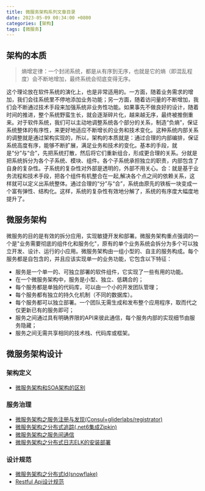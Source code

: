 ```yaml
---
title: 微服务架构系列文章目录
date: 2023-05-09 00:34:00 +0800
categories: [架构]
tags: [微服务]
---
```


## 架构的本质
> 熵增定律：一个封闭系统，都是从有序到无序，也就是它的熵（即混乱程度）会不断地增加，最终系统会彻底变得无序。

这个理论放在软件系统的演化上，也是非常适用的。一方面，随着业务需求的增加，我们会往系统里不停地添加业务功能；另一方面，随着访问量的不断增加，我们会不断通过技术手段来加强系统非业务性功能。如果事先不做良好的设计，随着时间的推进，整个系统野蛮生长，就会逐渐碎片化，越来越无序，最终被推倒重来。对于软件系统，我们可以主动地调整系统各个部分的关系，制造“负熵”，保证系统整体的有序性，来更好地适应不断增长的业务和技术变化。这种系统内部关系的调整就是通过架构实现的，所以，架构的本质就是：通过合理的内部编排，保证系统高度有序，能够不断扩展，满足业务和技术的变化。基本的手段，就是“分”与“合”，先把系统打散，然后将它们重新组合，形成更合理的关系。分就是把系统拆分为各个子系统、模块、组件。各个子系统承担独立的职责，内部包含了自身的复杂性。子系统的复杂性对外部是透明的，外部不用关心。合：就是基于业务流程和技术手段，把各个组件有机整合在一起,解决各个点之间的依赖关系，这样就可以定义出系统整体。通过合理的“分”与“合”，系统由原先的铁板一块变成一个富有弹性、结构化。这样，系统的复杂性有效地分解了，系统的有序度大幅度地提升了。

## 微服务架构
微服务的目的是有效的拆分应用，实现敏捷开发和部署。微服务架构重点强调的一个是"业务需要彻底的组件化和服务化"，原有的单个业务系统会拆分为多个可以独立开发、设计、运行的小应用。微服务架构由一组小型的、自主的服务构成。每个服务都是自包含的，并且应该实现单一的业务功能，它包含以下特征：
- 服务是一个单一的、可独立部署的软件组件，它实现了一些有用的功能。
- 在一个微服务架构中，服务是小型、独立、低耦合的；
- 每个服务都是单独的代码库，可以由一个小的开发团队管理；
- 每个服务都有独立的持久化机制（不同的数据库）。
- 每个服务都可以独立部署。一个团队无需生成和发布整个应用程序，取而代之仅更新已有的服务即可；
- 服务之间通过具有明确界限的API来彼此通信，每个服务内部的实现细节由服务隐藏；
- 服务之间无需共享相同的技术栈、代码库或框架。

## 微服务架构设计

### 架构定义
- [微服务架构和SOA架构的区别](https://www.cnblogs.com/jasonbourne3/p/14475868.html "微服务架构和SOA架构的区别")

### 服务治理
- [微服务架构之服务注册与发现(Consul+gliderlabs/registrator)](https://www.cnblogs.com/jasonbourne3/p/16629275.html)
- [微服务架构之分布式追踪(.net6集成Zipkin)](https://www.cnblogs.com/jasonbourne3/p/16628910.html)
- [微服务架构之服务间通信](https://www.cnblogs.com/jasonbourne3/p/16659324.html)
- [微服务架构之分布式日志ELK的安装部署](https://www.cnblogs.com/jasonbourne3/p/14338788.html "微服务架构之分布式日志ELK的安装部署")

### 设计规范
- [微服务架构之分布式Id(snowflake)](https://www.cnblogs.com/jasonbourne3/p/16670666.html "微服务架构之分布式Id(snowflake)")
- [Restful Api设计规范](https://www.cnblogs.com/jasonbourne3/p/11411669.html "Restful Api设计规范")
